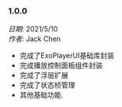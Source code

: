 ### 1.0.0

*日期:* 2021/5/10<br>
*作者:* Jack Chen

* 完成了ExoPlayerUI基础库封装
* 完成播放控制面板组件封装
* 完成了浮层扩展
* 完成了状态桢管理
* 其他基础功能.